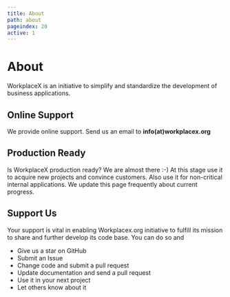 ```yaml
---
title: About
path: about
pageindex: 20
active: 1
--- 
```


# About

WorkplaceX is an initiative to simplify and standardize the development of business applications.

## Online Support

We provide online support. Send us an email to **info(at)workplacex.org**

## Production Ready
Is WorkplaceX production ready? We are almost there :-) At this stage use it to acquire new projects and convince customers. Also use it for non-critical internal applications. We update this page frequently about current progress.

## Support Us
Your support is vital in enabling Workplacex.org initiative to fulfill its mission to share and further develop its code base. You can do so and

* Give us a star on GitHub
* Submit an Issue
* Change code and submit a pull request
* Update documentation and send a pull request
* Use it in your next project
* Let others know about it

